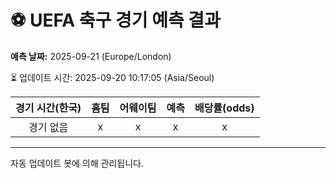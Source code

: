 # ⚽️ UEFA 축구 경기 예측 결과

**예측 날짜:** 2025-09-21 (Europe/London)

⏳ 업데이트 시간: 2025-09-20 10:17:05 (Asia/Seoul)

| 경기 시간(한국) | 홈팀 | 어웨이팀 | 예측 | 배당률(odds) |
|:-------------:|:-----:|:-------:|:-----:|:------------:|
| 경기 없음 | x | x | x | x |

---
자동 업데이트 봇에 의해 관리됩니다.
